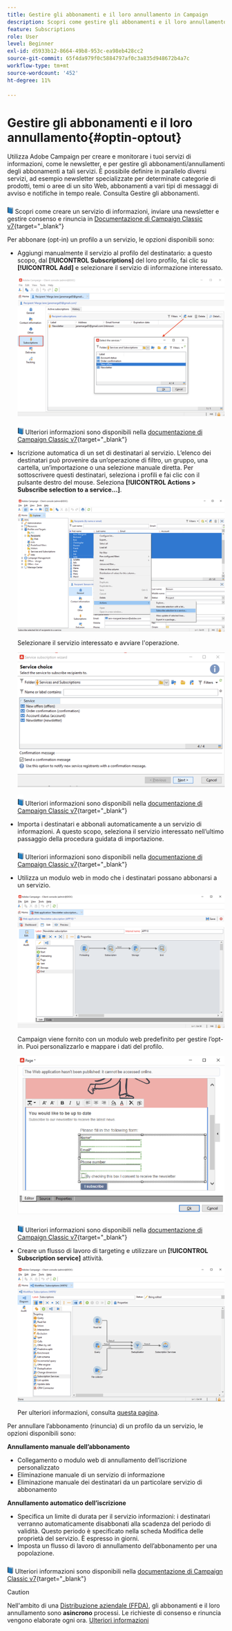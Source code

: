 ```yaml
---
title: Gestire gli abbonamenti e il loro annullamento in Campaign
description: Scopri come gestire gli abbonamenti e il loro annullamento in Campaign v8.
feature: Subscriptions
role: User
level: Beginner
exl-id: d5933b12-8664-49b8-953c-ea98eb428cc2
source-git-commit: 65f4da979f0c5884797af0c3a835d948672b4a7c
workflow-type: tm+mt
source-wordcount: '452'
ht-degree: 11%

---
```


# Gestire gli abbonamenti e il loro annullamento{#optin-optout}

Utilizza Adobe Campaign per creare e monitorare i tuoi servizi di informazioni, come le newsletter, e per gestire gli abbonamenti/annullamenti degli abbonamenti a tali servizi. È possibile definire in parallelo diversi servizi, ad esempio newsletter specializzate per determinate categorie di prodotti, temi o aree di un sito Web, abbonamenti a vari tipi di messaggi di avviso e notifiche in tempo reale. Consulta Gestire gli abbonamenti.

![](../assets/do-not-localize/book.png) Scopri come creare un servizio di informazioni, inviare una newsletter e gestire consenso e rinuncia in [Documentazione di Campaign Classic v7](https://experienceleague.adobe.com/docs/campaign-classic/using/sending-messages/subscriptions-and-referrals/managing-subscriptions.html){target="_blank"}

Per abbonare (opt-in) un profilo a un servizio, le opzioni disponibili sono:

* Aggiungi manualmente il servizio al profilo del destinatario: a questo scopo, dal **[!UICONTROL Subscriptions]** del loro profilo, fai clic su **[!UICONTROL Add]** e selezionare il servizio di informazione interessato.

   ![](assets/subscribe-to-a-service.png)

   ![](../assets/do-not-localize/book.png) Ulteriori informazioni sono disponibili nella [documentazione di Campaign Classic v7](https://experienceleague.adobe.com/docs/campaign-classic/using/getting-started/profile-management/editing-a-profile.html#deliveries-tab){target="_blank"}

* Iscrizione automatica di un set di destinatari al servizio. L’elenco dei destinatari può provenire da un’operazione di filtro, un gruppo, una cartella, un’importazione o una selezione manuale diretta. Per sottoscrivere questi destinatari, seleziona i profili e fai clic con il pulsante destro del mouse. Seleziona **[!UICONTROL Actions > Subscribe selection to a service...]**.

   ![](assets/subscribe-selection.png)

   Selezionare il servizio interessato e avviare l&#39;operazione.

   ![](assets/subscribe-confirm.png)

   ![](../assets/do-not-localize/book.png) Ulteriori informazioni sono disponibili nella [documentazione di Campaign Classic v7](https://experienceleague.adobe.com/docs/campaign-classic/using/getting-started/profile-management/editing-a-profile.html#deliveries-tab){target="_blank"}


* Importa i destinatari e abbonali automaticamente a un servizio di informazioni. A questo scopo, seleziona il servizio interessato nell’ultimo passaggio della procedura guidata di importazione.

   ![](../assets/do-not-localize/book.png) Ulteriori informazioni sono disponibili nella [documentazione di Campaign Classic v7](https://experienceleague.adobe.com/docs/campaign-classic/using/getting-started/importing-and-exporting-data/generic-imports-exports/executing-import-jobs.html#step-5---additional-step-when-importing-recipients){target="_blank"}

* Utilizza un modulo web in modo che i destinatari possano abbonarsi a un servizio.

   ![](assets/opt-in-webapp.png)

   Campaign viene fornito con un modulo web predefinito per gestire l’opt-in. Puoi personalizzarlo e mappare i dati del profilo.

   ![](assets/web-app.png)

   ![](../assets/do-not-localize/book.png) Ulteriori informazioni sono disponibili nella [documentazione di Campaign Classic v7](https://experienceleague.adobe.com/docs/campaign-classic/using/designing-content/web-forms/use-cases--web-forms.html#create-a-subscription--form-with-double-opt-in){target="_blank"}


* Creare un flusso di lavoro di targeting e utilizzare un **[!UICONTROL Subscription service]** attività.

   ![](assets/wf-subscription.png)

   Per ulteriori informazioni, consulta [questa pagina](https://experienceleague.adobe.com/docs/campaign/automation/workflows/wf-activities/targeting-activities/subscription-services.html).

Per annullare l’abbonamento (rinuncia) di un profilo da un servizio, le opzioni disponibili sono:

**Annullamento manuale dell’abbonamento**

* Collegamento o modulo web di annullamento dell’iscrizione personalizzato
* Eliminazione manuale di un servizio di informazione
* Eliminazione manuale dei destinatari da un particolare servizio di abbonamento

**Annullamento automatico dell’iscrizione**

* Specifica un limite di durata per il servizio informazioni: i destinatari verranno automaticamente disabbonati alla scadenza del periodo di validità. Questo periodo è specificato nella scheda Modifica delle proprietà del servizio. È espresso in giorni.
* Imposta un flusso di lavoro di annullamento dell’abbonamento per una popolazione.

![](../assets/do-not-localize/book.png) Ulteriori informazioni sono disponibili nella [documentazione di Campaign Classic v7](https://experienceleague.adobe.com/docs/campaign-classic/using/sending-messages/subscriptions-and-referrals/managing-subscriptions.html#unsubscribing-a-recipient-from-a-service){target="_blank"}


>[!CAUTION]
>
>Nell&#39;ambito di una [Distribuzione aziendale (FFDA)](../architecture/enterprise-deployment.md), gli abbonamenti e il loro annullamento sono **asincrono** processi. Le richieste di consenso e rinuncia vengono elaborate ogni ora. [Ulteriori informazioni](../architecture/new-apis.md#sub-apis)

<!--
You can also enable your delivery recipients to forward messages to a friend. To do this, insert the relevant links into your delivery. You may then track this sharing process as well as the number of visits to the concerned pages. 

![](../assets/do-not-localize/book.png) For more on this capability, refer to [Campaign Classic v7 documentation](https://experienceleague.adobe.com/docs/campaign-classic/using/sending-messages/subscriptions-and-referrals/viral-and-social-marketing.html#viral-marketing--forward-to-a-friend){target="_blank"}
-->
